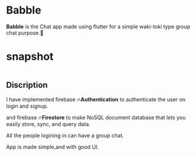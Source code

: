 # Babble

**Babble** is the Chat app made using flutter for a simple waki-toki type group chat purpose.🍻

# snapshot
![]()

## Discription

 I have implemented firebase 🔥**Authentication** to authenticate the user on login and signup.
 
 and firebase 🔥**Firestore** to make NoSQL document database that lets you easily store, sync, and query data.
 
 All the people logining in can have a group chat.

 App is made simple,and with good UI.




